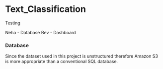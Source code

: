# Text_Classification

Testing

Neha - Database
Bev - Dashboard 

### Database

Since the dataset used in this project is unstructured therefore Amazon S3 is more appropriate than a conventional SQL database. 